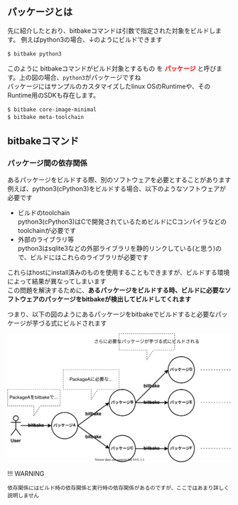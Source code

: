 
## パッケージとは

先に紹介したとおり、bitbakeコマンドは引数で指定された対象をビルドします。 例えばpython3の場合、↓のようにビルドできます  

~~~bash
$ bitbake python3
~~~

このように bitbakeコマンドがビルド対象とするもの を <span style="color: red; ">**パッケージ**</span>  と呼びます。上の図の場合、`python3`がパッケージですね  
パッケージにはサンプルのカスタマイズしたlinux OSのRuntimeや、そのRuntime用のSDKも存在します。 

~~~bash
$ bitbake core-image-minimal
$ bitbake meta-toolchain
~~~


## bitbakeコマンド
### パッケージ間の依存関係

あるパッケージをビルドする際、別のソフトウェアを必要とすることがあります  
例えば、python3(cPython3)をビルドする場合、以下のようなソフトウェアが必要です  

* ビルドのtoolchain  
    python3(cPython3)はCで開発されているためビルドにCコンパイラなどのtoolchainが必要です  
* 外部のライブラリ等  
    python3はsqlite3などの外部ライブラリを静的リンクしている(と思う)ので、ビルドにはこれらのライブラリが必要です  

これらはhostにinstall済みのものを使用することもできますが、ビルドする環境によって結果が異なってしまいます  
この問題を解決するために、**あるパッケージをビルドする時、ビルドに必要なソフトウェアのパッケージをbitbakeが検出してビルドしてくれます**  

つまり、以下の図のようにあるパッケージをbitbakeでビルドすると必要なパッケージが芋づる式にビルドされます  

![](./images/build-depends.drawio.svg)

!!! WARNING

    依存関係にはビルド時の依存関係と実行時の依存関係があるのですが、ここではあまり詳しく説明しません  

